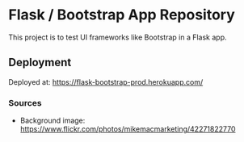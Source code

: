 # Flask / Bootstrap App Repository
This project is to test UI frameworks like Bootstrap in a Flask app.

## Deployment
Deployed at: https://flask-bootstrap-prod.herokuapp.com/

### Sources
- Background image: https://www.flickr.com/photos/mikemacmarketing/42271822770
